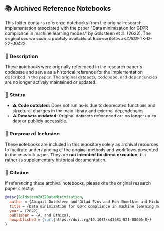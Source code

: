 ## 📚 Archived Reference Notebooks
This folder contains reference notebooks from the original research implementation associated with the paper "Data minimization for GDPR compliance in machine learning models" by Goldsteen et al. (2022). The original source code is publicly available at ElsevierSoftwareX/SOFTX-D-22-00422.

### 📖 Description
These notebooks were originally referenced in the research paper's codebase and serve as a historical reference for the implementation described in the paper. The original datasets, codebase, and dependencies are no longer actively maintained or updated. 

### 🚧 Status
- ⚠️ **Code outdated:** Does not run as-is due to deprecated functions and structural changes in the main library and external dependencies.
- ⚠️ **Datasets outdated:** Original datasets referenced are no longer up-to-date or publicly accessible.

### 🎯 Purpose of Inclusion
These notebooks are included in this repository solely as archival resources to facilitate understanding of the original methods and workflows presented in the research paper. They are **not intended for direct execution**, but rather as supplementary historical documentation.

### 📜 Citation
If referencing these archival notebooks, please cite the original research paper directly:

```bibtex
@misc{Goldsteen2022DataMinimization,
  author = {Abigail Goldsteen and Gilad Ezov and Ron Shmelkin and Micha Moffie and Ariel Farkash},
  title = {Data minimization for GDPR compliance in machine learning models},
  year = {2022},
  publisher = {AI and Ethics},
  howpublished = {\url{https://doi.org/10.1007/s43681-021-00095-8}}
}
